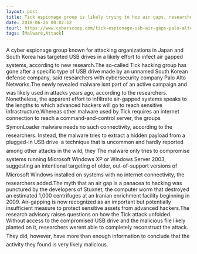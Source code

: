 ```yaml
---
layout: post
title: Tick espionage group is likely trying to hop air gaps, researchers say
date: 2018-06-26 00:02:12
tourl: https://www.cyberscoop.com/tick-espionage-usb-air-gaps-palo-alto-networks/?category_news=technology
tags: [Malware,Attack]
---
```

A cyber espionage group known for attacking organizations in Japan and South Korea has targeted USB drives in a likely effort to infect air gapped systems, according to new research.The so-called Tick hacking group has gone after a specific type of USB drive made by an unnamed South Korean defense company, said researchers with cybersecurity company Palo Alto Networks.The newly revealed malware isnt part of an active campaign and was likely used in attacks years ago, according to the researchers. Nonetheless, the apparent effort to infiltrate air-gapped systems speaks to the lengths to which advanced hackers will go to reach sensitive infrastructure.Whereas other malware used by Tick requires an internet connection to reach a command-and-control server, the groups SymonLoader malware needs no such connectivity, according to the researchers. Instead, the malware tries to extract a hidden payload from a plugged-in USB drive  a technique that is uncommon and hardly reported among other attacks in the wild, they The malware only tries to compromise systems running Microsoft Windows XP or Windows Server 2003, suggesting an intentional targeting of older, out-of-support versions of Microsoft Windows installed on systems with no internet connectivity, the researchers added.The myth that an air gap is a panacea to hacking was punctured by the developers of Stuxnet, the computer worm that destroyed an estimated 1,000 centrifuges at an Iranian enrichment facility beginning in 2009. Air-gapping is now recognized as an important but potentially insufficient measure to protect sensitive assets from advanced hackers.The research advisory raises questions on how the Tick attack unfolded. Without access to the compromised USB drive and the malicious file likely planted on it, researchers werent able to completely reconstruct the attack. They did, however, have more than enough information to conclude that the activity they found is very likely malicious.